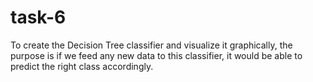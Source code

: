 # task-6
 To create the Decision Tree classifier and visualize it graphically, the purpose is if we feed any new data to this classifier, it would be able to predict the right class accordingly.
